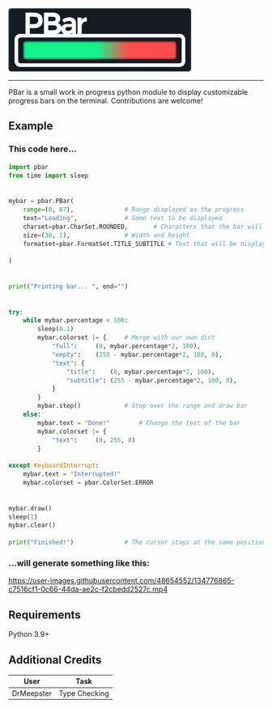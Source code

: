 <img height=125px src="resources/logo.png">

---

PBar is a small work in progress python module to display customizable progress bars on the terminal. Contributions are welcome!

## Example
### This code here...

```py
import pbar
from time import sleep


mybar = pbar.PBar(
	range=(0, 67),				# Range displayed as the progress
	text="Loading",				# Some text to be displayed
	charset=pbar.CharSet.ROUNDED,		# Characters that the bar will use
	size=(30, 1),				# Width and height
	formatset=pbar.FormatSet.TITLE_SUBTITLE	# Text that will be displayed on the different places

)


print("Printing bar... ", end="")


try:
	while mybar.percentage < 100:
		sleep(0.1)
		mybar.colorset |= {		# Merge with our own dict
			"full":		(0, mybar.percentage*2, 100),
			"empty":	(255 - mybar.percentage*2, 100, 0),
			"text":	{
				"title":	(0, mybar.percentage*2, 100),
				"subtitle":	(255 - mybar.percentage*2, 100, 0),
			}
		}
		mybar.step()			# Step over the range and draw bar
	else:
		mybar.text = "Done!"		# Change the text of the bar
		mybar.colorset |= {
			"text":		(0, 255, 0)
		}

except KeyboardInterrupt:
	mybar.text = "Interrupted!"
	mybar.colorset = pbar.ColorSet.ERROR


mybar.draw()
sleep(1)
mybar.clear()

print("Finished!")				# The cursor stays at the same position
```

### ...will generate something like this:

https://user-images.githubusercontent.com/48654552/134776865-c7516cf1-0c66-44da-ae2c-f2cbedd2527c.mp4


## Requirements
Python 3.9+


## Additional Credits
| User       | Task          |
|------------|---------------|
| DrMeepster | Type Checking |
